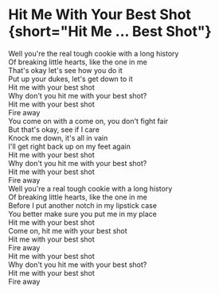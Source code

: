 # Hit Me With Your Best Shot {short="Hit Me ... Best Shot"}  

Well you're the real tough cookie with a long history  
Of breaking little hearts, like the one in me  
That's okay let's see how you do it  
Put up your dukes, let's get down to it  
Hit me with your best shot  
Why don't you hit me with your best shot?  
Hit me with your best shot  
Fire away  
You come on with a come on, you don't fight fair  
But that's okay, see if I care  
Knock me down, it's all in vain  
I'll get right back up on my feet again  
Hit me with your best shot  
Why don't you hit me with your best shot?  
Hit me with your best shot  
Fire away  
Well you're a real tough cookie with a long history  
Of breaking little hearts, like the one in me  
Before I put another notch in my lipstick case  
You better make sure you put me in my place  
Hit me with your best shot  
Come on, hit me with your best shot  
Hit me with your best shot  
Fire away  
Hit me with your best shot  
Why don't you hit me with your best shot?  
Hit me with your best shot  
Fire away
